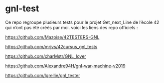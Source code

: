 # gnl-test

Ce repo regroupe plusieurs tests pour le projet Get_next_Line de l’école 42 qui n’ont pas été créés par moi.
voici les liens des repo officiels :

https://github.com/Mazoise/42TESTERS-GNL

https://github.com/mrjvs/42cursus_gnl_tests

https://github.com/charMstr/GNL_lover

https://github.com/Alexandre94H/gnl-war-machine-v2019

https://github.com/lgrellie/gnl_tester

